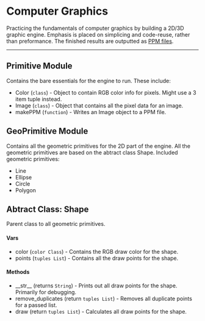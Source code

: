 Computer Graphics
=========
Practicing the fundamentals of computer graphics by building a 2D/3D graphic engine. Emphasis is placed on simplicing and code-reuse, rather than preformance. The finished results are outputted as [PPM files](http://netpbm.sourceforge.net/doc/ppm.html). 

***

Primitive Module
---
Contains the bare essentials for the engine to run. These include:

* Color (`class`) - Object to contain RGB color info for pixels. Might use a 3 item tuple instead.
* Image (`class`) - Object that contains all the pixel data for an image.
* makePPM (`function`) - Writes an Image object to a PPM file.

GeoPrimitive Module
---
Contains all the geometric primitives for the 2D part of the engine. All the geometric primitives are based on the abtract class Shape. Included geometric primitives:
 
* Line
* Ellipse
* Circle
* Polygon

Abtract Class: Shape
---
Parent class to all geometric primitives. 

#### Vars
* color (`color Class`) - Contains the RGB draw color for the shape.
* points (`tuples List`) - Contains all the draw points for the shape.

#### Methods
* \_\_str\_\_ (returns `String`) - Prints out all draw points for the shape. Primarily for debugging.
* remove_duplicates (return `tuples List`) - Removes all duplicate points for a passed list.
* draw (return `tuples List`) - Calculates all draw points for the shape.